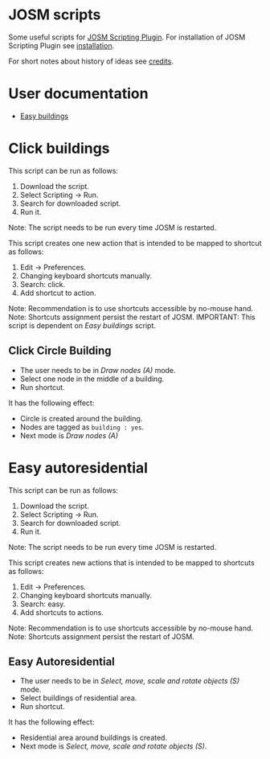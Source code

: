 # JOSM scripts
Some useful scripts for [JOSM Scripting Plugin]. For installation of JOSM
Scripting Plugin see [installation].

[JOSM Scripting Plugin]: http://gubaer.github.io/josm-scripting-plugin/
[installation]: https://github.com/Gubaer/josm-scripting-plugin#for-josm-users

For short notes about history of ideas see [credits].

[credits]: ./doc/credits.md

# User documentation
- [Easy buildings](./doc/user/easy_buildings.md)

# Click buildings
This script can be run as follows:

1. Download the script.
2. Select Scripting -> Run.
3. Search for downloaded script.
4. Run it.

Note: The script needs to be run every time JOSM is restarted.

This script creates one new action that is intended to be mapped to
shortcut as follows:

1. Edit -> Preferences.
2. Changing keyboard shortcuts manually.
3. Search: click.
4. Add shortcut to action.

Note: Recommendation is to use shortcuts accessible by no-mouse hand.
Note: Shortcuts assignment persist the restart of JOSM.
IMPORTANT: This script is dependent on *Easy buildings* script.

## Click Circle Building
* The user needs to be in *Draw nodes (A)* mode.
* Select one node in the middle of a building.
* Run shortcut.

It has the following effect:
* Circle is created around the building.
* Nodes are tagged as `building : yes`.
* Next mode is *Draw nodes (A)*


# Easy autoresidential
This script can be run as follows:

1. Download the script.
2. Select Scripting -> Run.
3. Search for downloaded script.
4. Run it.

Note: The script needs to be run every time JOSM is restarted.

This script creates new actions that is intended to be mapped to shortcuts as
follows:

1. Edit -> Preferences.
2. Changing keyboard shortcuts manually.
3. Search: easy.
4. Add shortcuts to actions.

Note: Recommendation is to use shortcuts accessible by no-mouse hand.
Note: Shortcuts assignment persist the restart of JOSM.

## Easy Autoresidential
* The user needs to be in *Select, move, scale and rotate objects (S)* mode.
* Select buildings of residential area.
* Run shortcut.

It has the following effect:
* Residential area around buildings is created.
* Next mode is *Select, move, scale and rotate objects (S)*.
